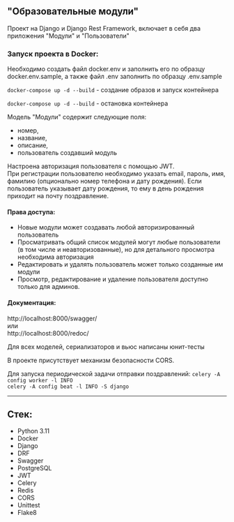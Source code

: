 ## "Образовательные модули"

Проект на Django и Django Rest Framework, включает в себя два приложения "Модули" и "Пользователи"

### Запуск проекта в Docker:
Необходимо создать файл docker.env и заполнить его по образцу docker.env.sample, а также файл .env заполнить по образцу .env.sample


`docker-compose up -d --build` - создание образов и запуск контейнера


`docker-compose up -d --build` - остановка контейнера


Модель "Модули" содержит следующие поля:
- номер,
- название,
- описание,
- пользователь создавший модуль


Настроена авторизация пользователя с помощью JWT. <br>
При регистрации пользователю необходимо указать email, пароль, имя, фамилию (опционально номер телефона и дату рождения).
Если пользователь указывает дату рождения, то ему в день рождения приходит на почту поздравление.


#### Права доступа:
 - Новые модули может создавать любой авторизированный пользователь
 - Просматривать общий список модулей могут любые пользователи (в том числе и неавторизованные), но для детального просмотра необходима авторизация
 - Редактировать и удалять пользователь может только созданные им модули
 - Просмотр, редактирование и удаление пользователя доступно только для админов.


#### Документация:
http://localhost:8000/swagger/ <br>
или <br>
http://localhost:8000/redoc/


Для всех моделей, сериализаторов и вьюс написаны юнит-тесты<br>


В проекте присутствует механизм безопасности CORS.

Для запуска периодической задачи отправки поздравлений:
`celery -A config worker -l INFO` <br>
`celery -A config beat -l INFO -S django` 
<hr>

## Стек:
- Python 3.11
- Docker
- Django
- DRF
- Swagger
- PostgreSQL
- JWT
- Celery
- Redis
- CORS
- Unittest
- Flake8
